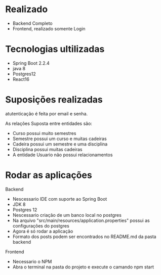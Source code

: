 # Realizado

<ul> 
  <li>Backend Completo</li> 
  <li>Frontend, realizado somente Login</li> 
</ul>

# Tecnologias ultilizadas
<ul> 
  <li>Spring Boot 2.2.4</li> 
  <li>java 8</li>
  <li>Postgres12</li>
  <li>React16</li>
</ul>

# Suposições realizadas
 atutenticação é feita por email e senha.
 
 As relações Suposta entre entidades são: 
    <ul>
    <li>Curso possui muito semestres</li>
    <li>Semestre possui um curso e muitas cadeiras</li>
    <li>Cadeira possui um semestre e uma disciplina</li>
    <li>Disciplina possui muitas cadeiras</li>
    <li>A entidade Usuario não possui relacionamentos</li>
    </ul>
    
# Rodar as aplicações
 
 Backend 
    <ul>
    <li>Nescessario IDE com suporte ao Spring Boot</li>
    <li>JDK 8</li>
    <li>Postgres 12</li>
    <li>Nescessario criação de um banco local no postgres</li>
    <li>Na arquivo "src/main/resources/application.properties" possui as configurações do postgres</li>
    <li>Agora é só rodar a aplicação</li>
    <li>Formato dos posts podem ser encontrados no README.md da pasta backend</li>
    </ul>
  
 Frontend 
    <ul>
    <li>Necessario o NPM</li>
    <li>Abra o terminal na pasta do projeto e execute o camando npm start</li>
    </ul>
